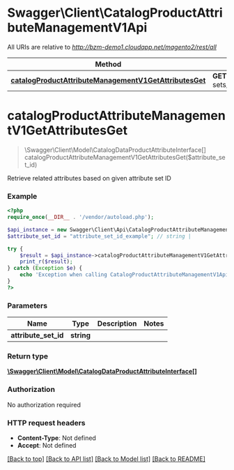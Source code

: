 # Swagger\Client\CatalogProductAttributeManagementV1Api

All URIs are relative to *http://bzm-demo1.cloudapp.net/magento2/rest/all*

Method | HTTP request | Description
------------- | ------------- | -------------
[**catalogProductAttributeManagementV1GetAttributesGet**](CatalogProductAttributeManagementV1Api.md#catalogProductAttributeManagementV1GetAttributesGet) | **GET** /V1/products/attribute-sets/{attributeSetId}/attributes | 


# **catalogProductAttributeManagementV1GetAttributesGet**
> \Swagger\Client\Model\CatalogDataProductAttributeInterface[] catalogProductAttributeManagementV1GetAttributesGet($attribute_set_id)



Retrieve related attributes based on given attribute set ID

### Example
```php
<?php
require_once(__DIR__ . '/vendor/autoload.php');

$api_instance = new Swagger\Client\Api\CatalogProductAttributeManagementV1Api();
$attribute_set_id = "attribute_set_id_example"; // string | 

try {
    $result = $api_instance->catalogProductAttributeManagementV1GetAttributesGet($attribute_set_id);
    print_r($result);
} catch (Exception $e) {
    echo 'Exception when calling CatalogProductAttributeManagementV1Api->catalogProductAttributeManagementV1GetAttributesGet: ', $e->getMessage(), PHP_EOL;
}
?>
```

### Parameters

Name | Type | Description  | Notes
------------- | ------------- | ------------- | -------------
 **attribute_set_id** | **string**|  |

### Return type

[**\Swagger\Client\Model\CatalogDataProductAttributeInterface[]**](../Model/CatalogDataProductAttributeInterface.md)

### Authorization

No authorization required

### HTTP request headers

 - **Content-Type**: Not defined
 - **Accept**: Not defined

[[Back to top]](#) [[Back to API list]](../../README.md#documentation-for-api-endpoints) [[Back to Model list]](../../README.md#documentation-for-models) [[Back to README]](../../README.md)

